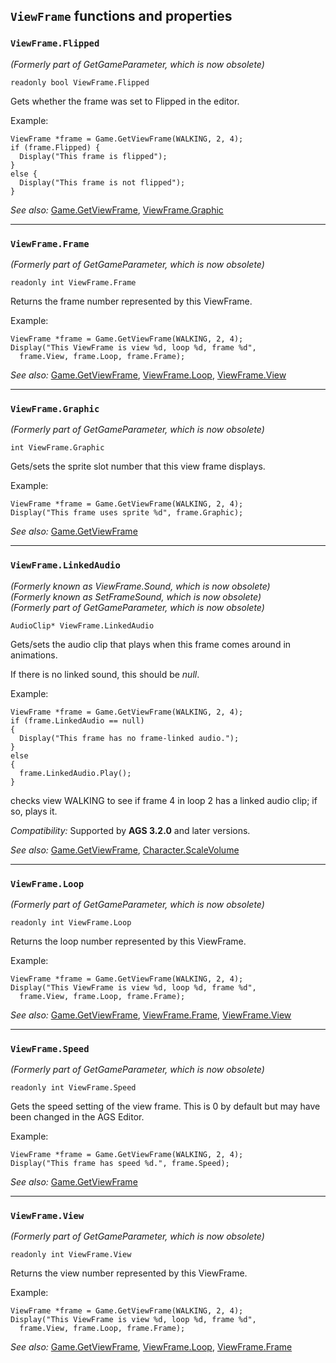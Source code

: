 ## `ViewFrame` functions and properties

### `ViewFrame.Flipped`

*(Formerly part of GetGameParameter, which is now obsolete)*

    readonly bool ViewFrame.Flipped

Gets whether the frame was set to Flipped in the editor.

Example:

    ViewFrame *frame = Game.GetViewFrame(WALKING, 2, 4);
    if (frame.Flipped) {
      Display("This frame is flipped");
    }
    else {
      Display("This frame is not flipped");
    }

*See also:* [Game.GetViewFrame](Game#gamegetviewframe),
[ViewFrame.Graphic](ViewFrame#viewframegraphic)

---

### `ViewFrame.Frame`

*(Formerly part of GetGameParameter, which is now obsolete)*

    readonly int ViewFrame.Frame

Returns the frame number represented by this ViewFrame.

Example:

    ViewFrame *frame = Game.GetViewFrame(WALKING, 2, 4);
    Display("This ViewFrame is view %d, loop %d, frame %d",
      frame.View, frame.Loop, frame.Frame);

*See also:* [Game.GetViewFrame](Game#gamegetviewframe),
[ViewFrame.Loop](ViewFrame#viewframeloop),
[ViewFrame.View](ViewFrame#viewframeview)

---

### `ViewFrame.Graphic`

*(Formerly part of GetGameParameter, which is now obsolete)*

    int ViewFrame.Graphic

Gets/sets the sprite slot number that this view frame displays.

Example:

    ViewFrame *frame = Game.GetViewFrame(WALKING, 2, 4);
    Display("This frame uses sprite %d", frame.Graphic);

*See also:* [Game.GetViewFrame](Game#gamegetviewframe)

---

### `ViewFrame.LinkedAudio`

*(Formerly known as ViewFrame.Sound, which is now obsolete)*<br>
*(Formerly known as SetFrameSound, which is now obsolete)*<br>
*(Formerly part of GetGameParameter, which is now obsolete)*

    AudioClip* ViewFrame.LinkedAudio

Gets/sets the audio clip that plays when this frame comes around in
animations.

If there is no linked sound, this should be *null*.

Example:

    ViewFrame *frame = Game.GetViewFrame(WALKING, 2, 4);
    if (frame.LinkedAudio == null)
    {
      Display("This frame has no frame-linked audio.");
    }
    else
    {
      frame.LinkedAudio.Play();
    }

checks view WALKING to see if frame 4 in loop 2 has a linked audio clip;
if so, plays it.

*Compatibility:* Supported by **AGS 3.2.0** and later versions.

*See also:* [Game.GetViewFrame](Game#gamegetviewframe), [Character.ScaleVolume](Character#characterscalevolume)

---

### `ViewFrame.Loop`

*(Formerly part of GetGameParameter, which is now obsolete)*

    readonly int ViewFrame.Loop

Returns the loop number represented by this ViewFrame.

Example:

    ViewFrame *frame = Game.GetViewFrame(WALKING, 2, 4);
    Display("This ViewFrame is view %d, loop %d, frame %d",
      frame.View, frame.Loop, frame.Frame);

*See also:* [Game.GetViewFrame](Game#gamegetviewframe),
[ViewFrame.Frame](ViewFrame#viewframeframe),
[ViewFrame.View](ViewFrame#viewframeview)

---

### `ViewFrame.Speed`

*(Formerly part of GetGameParameter, which is now obsolete)*

    readonly int ViewFrame.Speed

Gets the speed setting of the view frame. This is 0 by default but may
have been changed in the AGS Editor.

Example:

    ViewFrame *frame = Game.GetViewFrame(WALKING, 2, 4);
    Display("This frame has speed %d.", frame.Speed);

*See also:* [Game.GetViewFrame](Game#gamegetviewframe)

---

### `ViewFrame.View`

*(Formerly part of GetGameParameter, which is now obsolete)*

    readonly int ViewFrame.View

Returns the view number represented by this ViewFrame.

Example:

    ViewFrame *frame = Game.GetViewFrame(WALKING, 2, 4);
    Display("This ViewFrame is view %d, loop %d, frame %d",
      frame.View, frame.Loop, frame.Frame);

*See also:* [Game.GetViewFrame](Game#gamegetviewframe),
[ViewFrame.Loop](ViewFrame#viewframeloop),
[ViewFrame.Frame](ViewFrame#viewframeframe)

